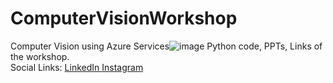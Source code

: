 # ComputerVisionWorkshop
Computer Vision using Azure Services![image](https://user-images.githubusercontent.com/61120485/170867499-51e5bd27-a3d3-4815-a4f3-641297b13324.png)
Python code, PPTs, Links of the workshop.<br>
Social Links: <a href="https://www.linkedin.com/in/ajin-k-j/" >LinkedIn </a> <a href="https://instagram.com/kj.ajin?igshid=YmMyMTA2M2Y=" >Instagram </a>
